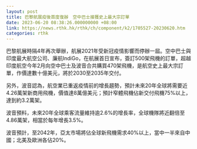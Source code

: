```yaml
---
layout: post
title: 巴黎航展疫後首度復辦　空中巴士接獲史上最大宗訂單
date: 2023-06-20 08:38:26.000000000 +08:00
link: https://news.rthk.hk/rthk/ch/component/k2/1705527-20230620.htm
categories: rthk
---
```


巴黎航展時隔4年再次舉辦，航展2021年受新冠疫情影響而停辦一屆。空中巴士與印度最大航空公司、廉航IndiGo，在航展首日宣布，簽訂500架飛機的訂單，超越印度航空今年2月向空中巴士及波音合共購買470架飛機，是航空史上最大宗訂單，作價達數十億美元，將於2030至2035年交付。

另外，波音認為，航空業已重返疫情前的增長趨勢，預計未來20年全球將需要近4.26萬架新商用飛機，價值達8萬億美元；預計窄體飛機佔新交付飛機75%以上，達到約3.2萬架。

波音預料，未來20年全球乘客流量維持逾2.6%的增長率，全球機隊將近翻倍至4.86萬架，相當於每年增長3.5%。

波音預計，至2042年，亞太市場將佔全球新飛機需求40%以上，當中一半來自中國；北美及歐洲各佔20%。
